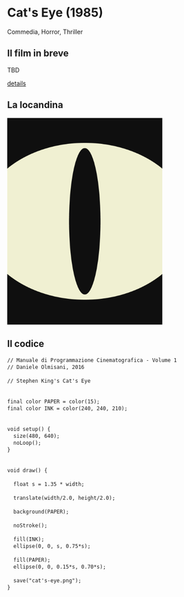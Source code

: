 # Cat's Eye (1985)

Commedia, Horror, Thriller

## Il film in breve
TBD

[details](https://www.imdb.com/title/tt0088889/)

## La locandina
<img src="cat's-eye.png"  width="360px" title="Cat's Eye">


## Il codice
```processing
// Manuale di Programmazione Cinematografica - Volume 1
// Daniele Olmisani, 2016

// Stephen King's Cat's Eye


final color PAPER = color(15);
final color INK = color(240, 240, 210);


void setup() {
  size(480, 640);
  noLoop();
}


void draw() {
 
  float s = 1.35 * width;
  
  translate(width/2.0, height/2.0);
  
  background(PAPER);
  
  noStroke();
  
  fill(INK);
  ellipse(0, 0, s, 0.75*s);
  
  fill(PAPER);
  ellipse(0, 0, 0.15*s, 0.70*s);
  
  save("cat's-eye.png");
}
```
